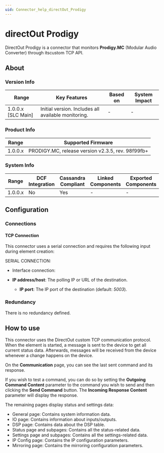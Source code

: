 ```yaml
---
uid: Connector_help_directOut_Prodigy
---
```


# directOut Prodigy

DirectOut Prodigy is a connector that monitors **Prodigy.MC** (Modular Audio Converter) through itscustom TCP API.

## About

### Version Info

| **Range**            | **Key Features**                                    | **Based on** | **System Impact** |
|----------------------|-----------------------------------------------------|--------------|-------------------|
| 1.0.0.x \[SLC Main\] | Initial version. Includes all available monitoring. | \-           | \-                |

### Product Info

| **Range** | **Supported Firmware**                            |
|-----------|---------------------------------------------------|
| 1.0.0.x   | PRODIGY.MC, release version v2.3.5, rev. 98f99fb+ |

### System Info

| **Range** | **DCF Integration** | **Cassandra Compliant** | **Linked Components** | **Exported Components** |
|-----------|---------------------|-------------------------|-----------------------|-------------------------|
| 1.0.0.x   | No                  | Yes                     | \-                    | \-                      |

## Configuration

### Connections

#### TCP Connection

This connector uses a serial connection and requires the following input during element creation:

SERIAL CONNECTION:

- Interface connection:

- **IP address/host**: The polling IP or URL of the destination.
  - **IP port**: The IP port of the destination (default: *5003*).

### Redundancy

There is no redundancy defined.

## How to use

This connector uses the DirectOut custom TCP communication protocol. When the element is started, a message is sent to the device to get all current status data. Afterwards, messages will be received from the device whenever a change happens on the device.

On the **Communication** page, you can see the last sent command and its response.

If you wish to test a command, you can do so by setting the **Outgoing Command Content** parameter to the command you wish to send and then clicking the **Send Command** button. The **Incoming Response Content** parameter will display the response.

The remaining pages display status and settings data:

- General page: Contains system information data.
- IO page: Contains information about inputs/outputs.
- DSP page: Contains data about the DSP table.
- Status page and subpages: Contains all the status-related data.
- Settings page and subpages: Contains all the settings-related data.
- IP Config page: Contains the IP configuration parameters.
- Mirroring page: Contains the mirroring configuration parameters.

